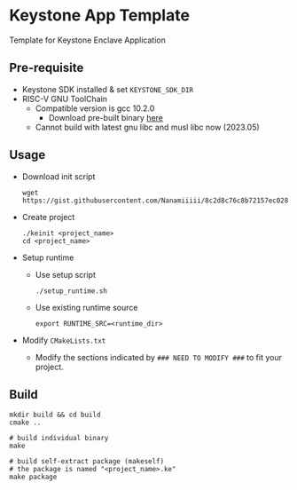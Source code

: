 # Keystone App Template
Template for Keystone Enclave Application

## Pre-requisite
- Keystone SDK installed & set `KEYSTONE_SDK_DIR`
- RISC-V GNU ToolChain
  - Compatible version is gcc 10.2.0
    - Download pre-built binary [here](https://keystone-enclave.eecs.berkeley.edu/files/riscv-toolchain-lp64d-rv64gc-2021.01.bionic.7z)
  - Cannot build with latest gnu libc and musl libc now (2023.05)

## Usage
- Download init script
  ```
  wget https://gist.githubusercontent.com/Nanamiiiii/8c2d8c76c8b72157ec02814ed6c3aa7b/raw/4d3bb481c90cd30e6209971cab6dc979ab733836/keinit
  ```

- Create project
  ```
  ./keinit <project_name>
  cd <project_name>
  ```

- Setup runtime
  - Use setup script
    ```
    ./setup_runtime.sh
    ```
  - Use existing runtime source
    ```
    export RUNTIME_SRC=<runtime_dir>
    ```

- Modify `CMakeLists.txt`
  - Modify the sections indicated by `### NEED TO MODIFY ###` to fit your project.

## Build
```
mkdir build && cd build
cmake ..

# build individual binary
make

# build self-extract package (makeself)
# the package is named "<project_name>.ke" 
make package
```

